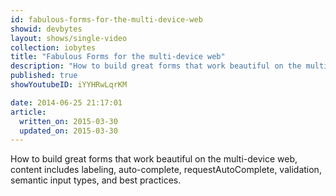 ```yaml
---
id: fabulous-forms-for-the-multi-device-web
showid: devbytes
layout: shows/single-video
collection: iobytes
title: "Fabulous Forms for the multi-device web"
description: "How to build great forms that work beautiful on the multi-device web, content includes labeling, auto-complete, requestAutoComplete, validation, semantic input types, and best practices."
published: true
showYoutubeID: iYYHRwLqrKM

date: 2014-06-25 21:17:01
article:
  written_on: 2015-03-30
  updated_on: 2015-03-30
---
```


How to build great forms that work beautiful on the multi-device web, content includes labeling, auto-complete, requestAutoComplete, validation, semantic input types, and best practices.
